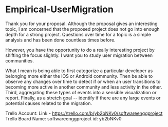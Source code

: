 Empirical-UserMigration
=======================

Thank you for your proposal.  Although the proposal gives an interesting topic,  I am concerned that the proposed project does not go into enough depth for a strong project. Questions over time for a topic is a simple analysis and has been done countless times before.

However, you have the opportunity to do a really interesting project by shifting the focus slightly.  I want you to study user migration between communities.  

What I mean is being able to first categorize a particular developer as belonging more either the iOS or Android community.  Then be able to observe any changes over time to detect if or when an user transitions to becoming more active in another community and less activity in the other.  Third, aggregating these types of events into a sensible visualization or report.  Finally, as a stretch goal -- identify if there are any large events or potential causes related to the migration.


Trello Account:
Link - https://trello.com/b/yb2bNKv0/softwareenggproject
Trello Board Name: softwareenggproject 
id: yb2bNKv0

